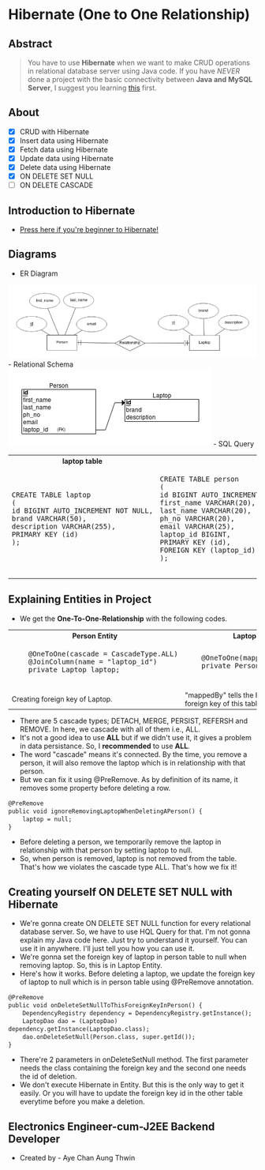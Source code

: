 # Hibernate (One to One Relationship)
## Abstract
> You have to use **Hibernate** when we want to make CRUD operations in relational database server using Java code.
> If you have _NEVER_ done a project with the basic connectivity between **Java and MySQL Server**, I suggest you learning [this](https://www.javatpoint.com/example-to-connect-to-the-mysql-database) first.

## About
- [X] CRUD with Hibernate
- [X] Insert data using Hibernate
- [X] Fetch data using Hibernate
- [X] Update data using Hibernate
- [X] Delete data using Hibernate
- [X] ON DELETE SET NULL
- [ ] ON DELETE CASCADE

## Introduction to Hibernate
- [Press here if you're beginner to Hibernate!](https://github.com/AyeChanAungThwin/1HibernateIntroWithoutRs)

## Diagrams
- ER Diagram
<img src="images/erd.png" alt="Person with 4 attributes, ER Diagram">
- Relational Schema
<img src="images/relational.png" alt="Person with 4 attributes, Relational Schema">
- SQL Query
<table style="width:100%">
  <tr>
    <th>laptop table</th>
    <th>person table</th> 
  </tr>
  <tr>
    <td>
    <pre>
CREATE TABLE laptop
(
id BIGINT AUTO_INCREMENT NOT NULL,
brand VARCHAR(50),
description VARCHAR(255),
PRIMARY KEY (id)
);
    </pre>
    </td>
    <td>
    <pre>
CREATE TABLE person
(
id BIGINT AUTO_INCREMENT NOT NULL,
first_name VARCHAR(20),
last_name VARCHAR(20),
ph_no VARCHAR(20),
email VARCHAR(25),
laptop_id BIGINT,
PRIMARY KEY (id),
FOREIGN KEY (laptop_id) REFERENCES laptop(id) ON DELETE SET NULL
);
    </pre>
    </td>
  </tr>
</table>

## Explaining Entities in Project
- We get the **One-To-One-Relationship** with the following codes.
<table style="width:100%">
  <tr>
    <th>Person Entity</th>
    <th>Laptop Entity</th> 
  </tr>
  <tr>
    <td>
    <pre>
    @OneToOne(cascade = CascadeType.ALL)
    @JoinColumn(name = "laptop_id")
    private Laptop laptop;
    </pre>
    </td>
    <td>
    <pre>
    @OneToOne(mappedBy = "laptop")
    private Person person;
    </pre>
    </td>
  </tr>
  <tr>
    <td>
    Creating foreign key of Laptop.
    </td>
    <td>
    "mappedBy" tells the Hibernate that the foreign key of this table is in Person Entity;
    </td>
  </tr>
</table>

- There are 5 cascade types; DETACH, MERGE, PERSIST, REFERSH and REMOVE. In here, we cascade with all of them i.e., ALL.
- It's not a good idea to use **ALL** but if we didn't use it, it gives a problem in data persistance. So, I **recommended** to use **ALL**.
- The word "cascade" means it's connected. By the time, you remove a person, it will also remove the laptop which is in relationship with that person.
- But we can fix it using @PreRemove. As by definition of its name, it removes some property before deleting a row.
```
@PreRemove
public void ignoreRemovingLaptopWhenDeletingAPerson() {
	laptop = null;
}
```
- Before deleting a person, we temporarily remove the laptop in relationship with that person by setting laptop to null.
- So, when person is removed, laptop is not removed from the table. That's how we violates the cascade type ALL. That's how we fix it!

## Creating yourself ON DELETE SET NULL with Hibernate
- We're gonna create ON DELETE SET NULL function for every relational database server. So, we have to use HQL Query for that. I'm not gonna explain my Java code here. Just try to understand it yourself. You can use it in anywhere. I'll just tell you how you can use it.
- We're gonna set the foreign key of laptop in person table to null when removing laptop. So, this is in Laptop Entity.
- Here's how it works. Before deleting a laptop, we update the foreign key of laptop to null which is in person table using @PreRemove annotation.
```
@PreRemove
public void onDeleteSetNullToThisForeignKeyInPerson() {
	DependencyRegistry dependency = DependencyRegistry.getInstance();
	LaptopDao dao = (LaptopDao) dependency.getInstance(LaptopDao.class);
	dao.onDeleteSetNull(Person.class, super.getId());
}
```
- There're 2 parameters in onDeleteSetNull method. The first parameter needs the class containing the foreign key and the second one needs the id of deletion.
- We don't execute Hibernate in Entity. But this is the only way to get it easily. Or you will have to update the foreign key id in the other table everytime before you make a deletion.

## Electronics Engineer-cum-J2EE Backend Developer ##
-  Created by - Aye Chan Aung Thwin
